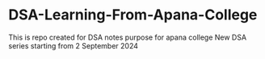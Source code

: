 # DSA-Learning-From-Apana-College
This is repo created for DSA notes purpose for apana college New DSA series starting from 2 September 2024
